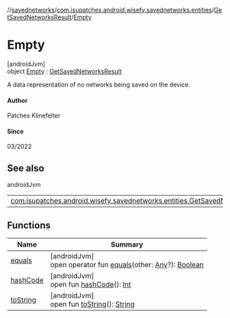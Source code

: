 //[savednetworks](../../../../index.md)/[com.isupatches.android.wisefy.savednetworks.entities](../../index.md)/[GetSavedNetworksResult](../index.md)/[Empty](index.md)

# Empty

[androidJvm]\
object [Empty](index.md) : [GetSavedNetworksResult](../index.md)

A data representation of no networks being saved on the device.

#### Author

Patches Klinefelter

#### Since

03/2022

## See also

androidJvm

| | |
|---|---|
| [com.isupatches.android.wisefy.savednetworks.entities.GetSavedNetworksResult](../index.md) |  |

## Functions

| Name | Summary |
|---|---|
| [equals](../../-search-for-saved-networks-result/-saved-networks/index.md#585090901%2FFunctions%2F656463362) | [androidJvm]<br>open operator fun [equals](../../-search-for-saved-networks-result/-saved-networks/index.md#585090901%2FFunctions%2F656463362)(other: [Any](https://kotlinlang.org/api/latest/jvm/stdlib/kotlin/-any/index.html)?): [Boolean](https://kotlinlang.org/api/latest/jvm/stdlib/kotlin/-boolean/index.html) |
| [hashCode](../../-search-for-saved-networks-result/-saved-networks/index.md#1794629105%2FFunctions%2F656463362) | [androidJvm]<br>open fun [hashCode](../../-search-for-saved-networks-result/-saved-networks/index.md#1794629105%2FFunctions%2F656463362)(): [Int](https://kotlinlang.org/api/latest/jvm/stdlib/kotlin/-int/index.html) |
| [toString](../../-search-for-saved-networks-result/-saved-networks/index.md#1616463040%2FFunctions%2F656463362) | [androidJvm]<br>open fun [toString](../../-search-for-saved-networks-result/-saved-networks/index.md#1616463040%2FFunctions%2F656463362)(): [String](https://kotlinlang.org/api/latest/jvm/stdlib/kotlin/-string/index.html) |
